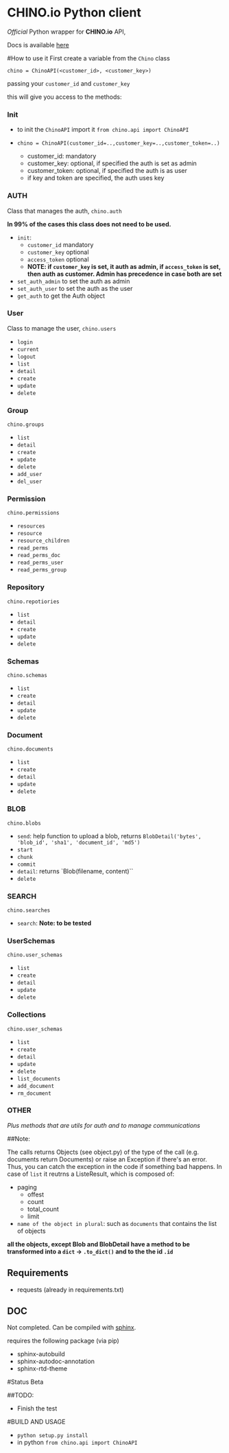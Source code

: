 #  CHINO.io Python client #
*Official* Python wrapper for **CHINO.io** API,

Docs is available [here](http://docs.chino.apiary.io/)

#How to use it
First create a variable from the `Chino` class

`chino = ChinoAPI(<customer_id>, <customer_key>)`

passing your `customer_id` and `customer_key`

this will give you access to the methods:

### Init

- to init the `ChinoAPI` import it `from chino.api import ChinoAPI`
- `chino = ChinoAPI(customer_id=..,customer_key=..,customer_token=..)`
    
    - customer_id: mandatory
    - customer_key: optional, if specified the auth is set as admin
    - customer_token: optional, if specified the auth is as user 
    - if key and token are specified, the auth uses key
    
    
### AUTH
Class that manages the auth, `chino.auth`

**In 99% of the cases this class does not need to be used.**
- `init`:
    - `customer_id` mandatory
    - `customer_key` optional
    - `access_token` optional
    - **NOTE:  if `customer_key` is set, it auth as admin, if `access_token` is set, then auth as customer. Admin has precedence in case both are set**
- `set_auth_admin` to set the auth as admin
- `set_auth_user` to set the auth as the user
- `get_auth` to get the Auth object


### User
Class to manage the user, `chino.users`

- `login`
- `current`
- `logout`
- `list`
- `detail`
- `create`
- `update`
- `delete`

### Group
`chino.groups`

- `list`
- `detail`
- `create`
- `update`
- `delete`
- `add_user`
- `del_user`

### Permission
`chino.permissions`

- `resources`
- `resource`
- `resource_children`
- `read_perms`
- `read_perms_doc`
- `read_perms_user`
- `read_perms_group`

### Repository
`chino.repotiories`

- `list`
- `detail`
- `create`
- `update`
- `delete`

### Schemas
`chino.schemas`

- `list`
- `create`
- `detail`
- `update`
- `delete`

### Document
`chino.documents`

- `list`
- `create`
- `detail`
- `update`
- `delete`


### BLOB
`chino.blobs`

- `send`: help function to upload a blob, returns `BlobDetail('bytes', 'blob_id', 'sha1', 'document_id', 'md5')`
- `start`
- `chunk`
- `commit`
- `detail`: returns `Blob(filename, content)``
- `delete`

### SEARCH
`chino.searches`

- `search`: **Note: to be tested**

### UserSchemas
`chino.user_schemas`

- `list`
- `create`
- `detail`
- `update`
- `delete`

### Collections
`chino.user_schemas`

- `list`
- `create`
- `detail`
- `update`
- `delete`
- `list_documents`
- `add_document`
- `rm_document`


### OTHER
*Plus methods that are utils for auth and to manage communications*

##Note:

The calls returns Objects (see object.py) of the type of the call (e.g. documents return Documents) or raise an Exception if there's an error. Thus, you can catch the exception in the code if something bad happens.
In case of `list` it reutrns a ListeResult, which is composed of:
- paging
    - offest
    - count
    - total_count
    - limit
- `name of the object in plural`: such as `documents` that contains the list of objects

**all the objects, except Blob and BlobDetail have a method to be transformed into a `dict` -> `.to_dict()` and to the the id `.id`**


## Requirements ##
- requests (already in requirements.txt)

## DOC 
Not completed. Can be compiled with [sphinx](sphinx-doc.org). 

requires the following package (via pip)

- sphinx-autobuild
- sphinx-autodoc-annotation
- sphinx-rtd-theme

#Status
Beta

##TODO:
- Finish the test



#BUILD AND USAGE

- `python setup.py install`
-  in python `from chino.api import ChinoAPI`
